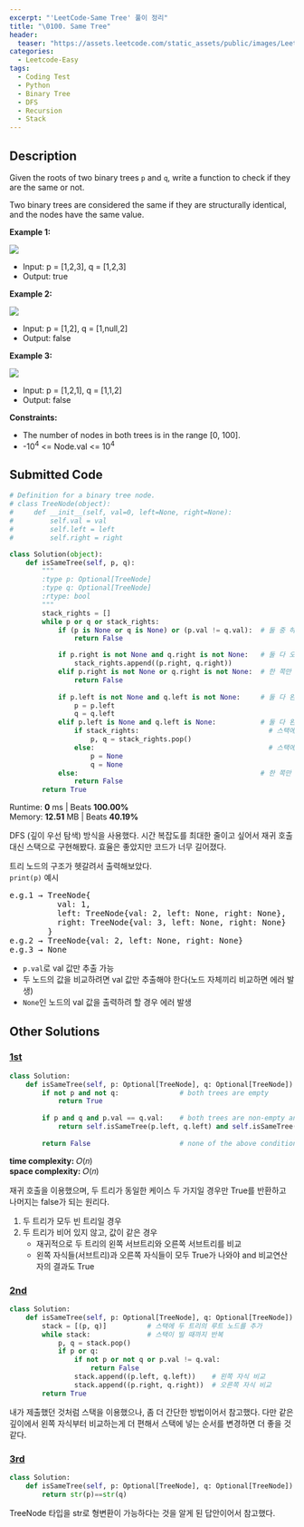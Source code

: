 ```yaml
---
excerpt: "'LeetCode-Same Tree' 풀이 정리"
title: "\0100. Same Tree"
header:
  teaser: "https://assets.leetcode.com/static_assets/public/images/LeetCode_Sharing.png"
categories:
  - Leetcode-Easy
tags:
  - Coding Test
  - Python
  - Binary Tree
  - DFS
  - Recursion
  - Stack
---
```


## <i class="fa-solid fa-file-lines"></i> Description

Given the roots of two binary trees `p` and `q`, write a function to check if they are the same or not.

Two binary trees are considered the same if they are structurally identical, and the nodes have the same value.

**Example 1:**

![](https://assets.leetcode.com/uploads/2020/12/20/ex1.jpg)

- Input: p = [1,2,3], q = [1,2,3]
- Output: true

**Example 2:**

![](https://assets.leetcode.com/uploads/2020/12/20/ex2.jpg)

- Input: p = [1,2], q = [1,null,2]
- Output: false

**Example 3:**

![](https://assets.leetcode.com/uploads/2020/12/20/ex3.jpg)

- Input: p = [1,2,1], q = [1,1,2]
- Output: false

**Constraints:**

- The number of nodes in both trees is in the range [0, 100].
- -10<sup>4</sup> <= Node.val <= 10<sup>4</sup>

## <i class="fa-solid fa-cloud-arrow-up"></i> Submitted Code

```python
# Definition for a binary tree node.
# class TreeNode(object):
#     def __init__(self, val=0, left=None, right=None):
#         self.val = val
#         self.left = left
#         self.right = right

class Solution(object):
    def isSameTree(self, p, q):
        """
        :type p: Optional[TreeNode]
        :type q: Optional[TreeNode]
        :rtype: bool
        """
        stack_rights = []
        while p or q or stack_rights:                           
            if (p is None or q is None) or (p.val != q.val):  # 둘 중 하나가 None이거나 값이 다르면 false
                return False

            if p.right is not None and q.right is not None:   # 둘 다 오른쪽 자식이 있으면 스택에 추가
                stack_rights.append((p.right, q.right))
            elif p.right is not None or q.right is not None:  # 한 쪽만 오른쪽 자식 존재하면 false
                return False
            
            if p.left is not None and q.left is not None:     # 둘 다 왼쪽 자식이 있으면 이동
                p = p.left
                q = q.left 
            elif p.left is None and q.left is None:           # 둘 다 왼쪽 자식이 없고
                if stack_rights:                                # 스택에 값이 있다면 pop
                    p, q = stack_rights.pop()
                else:                                           # 스택에 값이 없다면 None으로 반환
                    p = None
                    q = None
            else:                                             # 한 쪽만 왼쪽 자식이 존재하면 false
                return False                                  
        return True        
```
<i class="fa-solid fa-clock"></i> Runtime: **0** ms \| Beats **100.00%**    
<i class="fa-solid fa-memory"></i> Memory: **12.51** MB \| Beats **40.19%**

DFS (깊이 우선 탐색) 방식을 사용했다. 시간 복잡도를 최대한 줄이고 싶어서 재귀 호출 대신 스택으로 구현해봤다. 효율은 좋았지만  코드가 너무 길어졌다.  

트리 노드의 구조가 헷갈려서 출력해보았다.   
`print(p)` 예시
<pre>
e.g.1 → TreeNode{
          val: 1,
          left: TreeNode{val: 2, left: None, right: None},
          right: TreeNode{val: 3, left: None, right: None}
        }
e.g.2 → TreeNode{val: 2, left: None, right: None}
e.g.3 → None
</pre>

- `p.val`로 val 값만 추출 가능
- 두 노드의 값을 비교하려면 val 값만 추출해야 한다(노드 자체끼리 비교하면 에러 발생)
- `None`인 노드의 val 값을 출력하려 할 경우 에러 발생

## <i class="fa-solid fa-flask"></i> Other Solutions

### <a href="https://leetcode.com/problems/same-tree/solutions/6129568/video-find-true-cases-by-niits-i06z/" target="_blank">1st</a>

```python
class Solution:
    def isSameTree(self, p: Optional[TreeNode], q: Optional[TreeNode]) -> bool:
        if not p and not q:               # both trees are empty
            return True
        
        if p and q and p.val == q.val:    # both trees are non-empty and have the same root value
            return self.isSameTree(p.left, q.left) and self.isSameTree(p.right, q.right)
        
        return False                      # none of the above conditions are met
```
<i class="fa-solid fa-clock"></i> **time complexity:** 𝑂(𝑛)    
<i class="fa-solid fa-memory"></i> **space complexity:** 𝑂(𝑛)    

재귀 호출을 이용했으며, 두 트리가 동일한 케이스 두 가지일 경우만 True를 반환하고 나머지는 false가 되는 원리다.

1. 두 트리가 모두 빈 트리일 경우
2. 두 트리가 비어 있지 않고, 값이 같은 경우
   - 재귀적으로 두 트리의 왼쪽 서브트리와 오른쪽 서브트리를 비교
   - 왼쪽 자식들(서브트리)과 오른쪽 자식들이 모두 True가 나와야 and 비교연산자의 결과도 True

### <a href="https://leetcode.com/problems/same-tree/solutions/4782580/two-dfs-solution-recursive-and-non-recursive/?envType=daily-question&envId=2024-02-26" target="_blank">2nd</a>

```python
class Solution:
    def isSameTree(self, p: Optional[TreeNode], q: Optional[TreeNode]) -> bool:
        stack = [(p, q)]          # 스택에 두 트리의 루트 노드를 추가
        while stack:              # 스택이 빌 때까지 반복
            p, q = stack.pop()
            if p or q:
                if not p or not q or p.val != q.val:
                    return False
                stack.append((p.left, q.left))    # 왼쪽 자식 비교
                stack.append((p.right, q.right))  # 오른쪽 자식 비교
        return True
```
내가 제출했던 것처럼 스택을 이용했으나, 좀 더 간단한 방법이어서 참고했다. 다만 같은 깊이에서 왼쪽 자식부터 비교하는게 더 편해서 스택에 넣는 순서를 변경하면 더 좋을 것 같다.

### <a href="https://leetcode.com/problems/same-tree/solutions/4784458/one-line-solution/" target="_blank">3rd</a>

```python
class Solution:
    def isSameTree(self, p: Optional[TreeNode], q: Optional[TreeNode]) -> bool:
        return str(p)==str(q)
```
TreeNode 타입을 str로 형변환이 가능하다는 것을 알게 된 답안이어서 참고했다.
